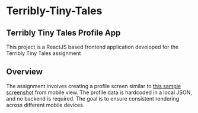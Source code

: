 # Terribly-Tiny-Tales

<h2>Terribly Tiny Tales Profile App</h2>
This project is a ReactJS based frontend application developed for the Terribly Tiny Tales assignment

<h2>Overview</h2>
The assignment involves creating a profile screen similar to <a href="https://www.terriblytinytales.com/profile.jpeg">this sample screenshot</a> from mobile view. The profile data is hardcoded in a local JSON, and no backend is required. The goal is to ensure consistent rendering across different mobile devices.
